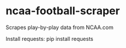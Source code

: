 # ncaa-football-scraper
Scrapes play-by-play data from NCAA.com

Install requests:
pip install requests

